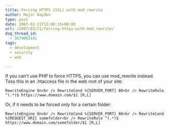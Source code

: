 ```yaml
---
title: Forcing HTTPS (SSL) with mod_rewrite
author: Major Hayden
type: post
date: 2007-03-21T15:00:15+00:00
url: /2007/03/21/forcing-https-with-mod_rewrite/
dsq_thread_id:
  - 3679062141
tags:
  - development
  - security
  - web

---
```

If you can't use PHP to force HTTPS, you can use mod_rewrite instead. Toss this in an .htaccess file in the web root of your site:

`RewriteEngine On<br />
RewriteCond %{SERVER_PORT} 80<br />
RewriteRule ^(.*)$ https://www.domain.com/$1 [R,L]`

Or, if it needs to be forced only for a certain folder:

`RewriteEngine On<br />
RewriteCond %{SERVER_PORT} 80<br />
RewriteCond %{REQUEST_URI} somefolder<br />
RewriteRule ^(.*)$ https://www.domain.com/somefolder/$1 [R,L]`
